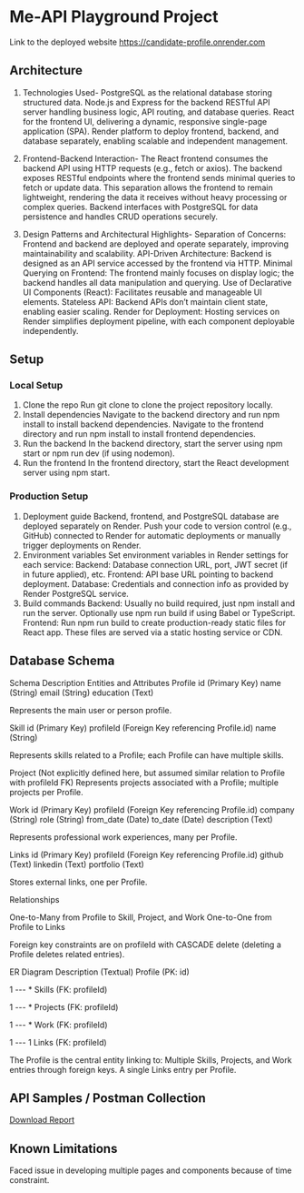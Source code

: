 # Me-API Playground Project 

Link to the deployed website
https://candidate-profile.onrender.com

## Architecture

1. Technologies Used-
    PostgreSQL as the relational database storing structured data.
    Node.js and Express for the backend RESTful API server handling business logic, API routing, and database queries.
    React for the frontend UI, delivering a dynamic, responsive single-page application (SPA).
    Render platform to deploy frontend, backend, and database separately, enabling scalable and independent management.

2. Frontend-Backend Interaction-
    The React frontend consumes the backend API using HTTP requests (e.g., fetch or axios).
    The backend exposes RESTful endpoints where the frontend sends minimal queries to fetch or update data.
    This separation allows the frontend to remain lightweight, rendering the data it receives without heavy processing or complex queries.
    Backend interfaces with PostgreSQL for data persistence and handles CRUD operations securely.

3. Design Patterns and Architectural Highlights-
    Separation of Concerns: Frontend and backend are deployed and operate separately, improving maintainability and scalability.
    API-Driven Architecture: Backend is designed as an API service accessed by the frontend via HTTP.
    Minimal Querying on Frontend: The frontend mainly focuses on display logic; the backend handles all data manipulation and querying.
    Use of Declarative UI Components (React): Facilitates reusable and manageable UI elements.
    Stateless API: Backend APIs don’t maintain client state, enabling easier scaling.
    Render for Deployment: Hosting services on Render simplifies deployment pipeline, with each component deployable independently.

## Setup

### Local Setup
1. Clone the repo
   Run git clone [<repository-url>](https://github.com/Hparth67/CANDIDATE-PROFILE-PROJECT.git) to clone the project repository locally.
2. Install dependencies
   Navigate to the backend directory and run npm install to install backend dependencies.
   Navigate to the frontend directory and run npm install to install frontend dependencies.
3. Run the backend
   In the backend directory, start the server using npm start or npm run dev (if using nodemon).
4. Run the frontend
   In the frontend directory, start the React development server using npm start.

### Production Setup
1. Deployment guide
   Backend, frontend, and PostgreSQL database are deployed separately on Render.
   Push your code to version control (e.g., GitHub) connected to Render for automatic deployments or manually trigger deployments on Render.
2. Environment variables
   Set environment variables in Render settings for each service:
    Backend: Database connection URL, port, JWT secret (if in future applied), etc.
    Frontend: API base URL pointing to backend deployment.
    Database: Credentials and connection info as provided by Render PostgreSQL service.
3. Build commands
   Backend: Usually no build required, just npm install and run the server. Optionally use npm run build if using Babel or TypeScript.
   Frontend: Run npm run build to create production-ready static files for React app. These files are served via a static hosting service or CDN.

## Database Schema

Schema Description
Entities and Attributes
Profile
id (Primary Key)
name (String)
email (String)
education (Text)

Represents the main user or person profile.

Skill
id (Primary Key)
profileId (Foreign Key referencing Profile.id)
name (String)

Represents skills related to a Profile; each Profile can have multiple skills.

Project
(Not explicitly defined here, but assumed similar relation to Profile with profileId FK)
Represents projects associated with a Profile; multiple projects per Profile.

Work
id (Primary Key)
profileId (Foreign Key referencing Profile.id)
company (String)
role (String)
from_date (Date)
to_date (Date)
description (Text)

Represents professional work experiences, many per Profile.

Links
id (Primary Key)
profileId (Foreign Key referencing Profile.id)
github (Text)
linkedin (Text)
portfolio (Text)

Stores external links, one per Profile.

Relationships

One-to-Many from Profile to Skill, Project, and Work
One-to-One from Profile to Links

Foreign key constraints are on profileId with CASCADE delete (deleting a Profile deletes related entries).

ER Diagram Description (Textual)
Profile (PK: id)

1 --- * Skills (FK: profileId)

1 --- * Projects (FK: profileId)

1 --- * Work (FK: profileId)

1 --- 1 Links (FK: profileId)

The Profile is the central entity linking to:
Multiple Skills, Projects, and Work entries through foreign keys.
A single Links entry per Profile.

## API Samples / Postman Collection
[Download Report](./API-playground.postman_collection.json)


## Known Limitations
Faced issue in developing multiple pages and components because of time constraint.
